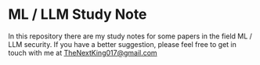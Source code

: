 # ML / LLM Study Note
In this repository there are my study notes for some papers in the field ML / LLM security.
If you have a better suggestion, please feel free to get in touch with me at TheNextKing017@gmail.com
